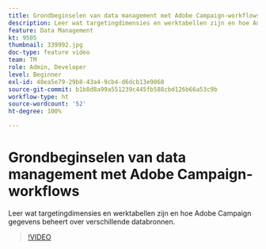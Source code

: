 ```yaml
---
title: Grondbeginselen van data management met Adobe Campaign-workflows
description: Leer wat targetingdimensies en werktabellen zijn en hoe Adobe Campaign gegevens beheert over verschillende databronnen.
feature: Data Management
kt: 9505
thumbnail: 339992.jpg
doc-type: feature video
team: TM
role: Admin, Developer
level: Beginner
exl-id: 48ea5e79-29b8-43a4-9cb4-d6dcb13e9068
source-git-commit: b1b8d8a99a551239c445fb588cbd126b66a53c9b
workflow-type: ht
source-wordcount: '52'
ht-degree: 100%

---
```


# Grondbeginselen van data management met Adobe Campaign-workflows

Leer wat targetingdimensies en werktabellen zijn en hoe Adobe Campaign gegevens beheert over verschillende databronnen.

>[!VIDEO](https://video.tv.adobe.com/v/339992?quality=12&learn=on)
